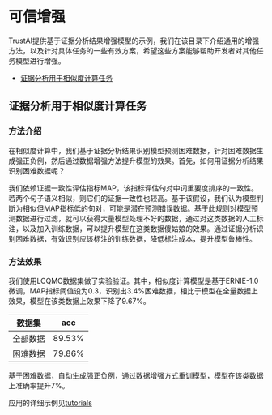 # 可信增强
TrustAI提供基于证据分析结果增强模型的示例，我们在该目录下介绍通用的增强方法，以及针对具体任务的一些有效方案，希望这些方案能够帮助开发者对其他任务模型进行增强。

* [证据分析用于相似度计算任务](#证据分析用于相似度计算任务)

## 证据分析用于相似度计算任务
### 方法介绍
在相似度计算中，我们基于证据分析结果识别模型预测困难数据，针对困难数据生成强正负例，然后通过数据增强方法提升模型的效果。首先，如何用证据分析结果识别困难数据呢？

我们依赖证据一致性评估指标MAP，该指标评估句对中词重要度排序的一致性。若两个句子语义相似，则它们的证据一致性也较高。基于该假设，我们认为模型判断为相似但MAP指标低的句对，可能是潜在预测错误数据。基于此规则对模型预测数据进行过滤，就可以获得大量模型处理不好的数据，通过对这类数据的人工标注，以及加入训练数据，可以提升模型在这类数据傻姑娘的效果。通过证据分析识别困难数据，有效识别应该标注的训练数据，降低标注成本，提升模型鲁棒性。

### 方法效果

我们使用LCQMC数据集做了实验验证。其中，相似度计算模型是基于ERNIE-1.0微调，MAP指标阈值设为0.3，识别出3.4%困难数据，相比于模型在全量数据上效果，模型在该类数据上效果下降了9.67%。

<center>

|   数据集   | acc    |
| :-------:  | :-----: |
| 全部数据   | 89.53% |
| 困难数据 | 79.86% |

</center>

基于困难数据，自动生成强正负例，通过数据增强方式重训模型，模型在该类数据上准确率提升7%。

应用的详细示例见[tutorials](../../tutorials/application/zh-similarity-application.ipynb) 